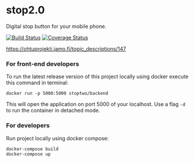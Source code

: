 # stop2.0
Digital stop button for your mobile phone.

[![Build Status](https://travis-ci.org/STOP2/stop2.0-backend.svg?branch=master)](https://travis-ci.org/STOP2/stop2.0-backend) [![Coverage Status](https://coveralls.io/repos/github/STOP2/stop2.0-backend/badge.svg?branch=DigitransitService)](https://coveralls.io/github/STOP2/stop2.0-backend?branch=DigitransitService)

https://ohtuprojekti.jamo.fi/topic_descriptions/147

### For front-end developers

To run the latest release version of this project locally using docker execute this command in terminal:
```
docker run -p 5000:5000 stoptwo/backend
```
This will open the application on port 5000 of your localhost. Use a flag `-d` to run the container in detached mode.


### For developers

Run project locally using docker compose:
```
docker-compose build
docker-compose up
```